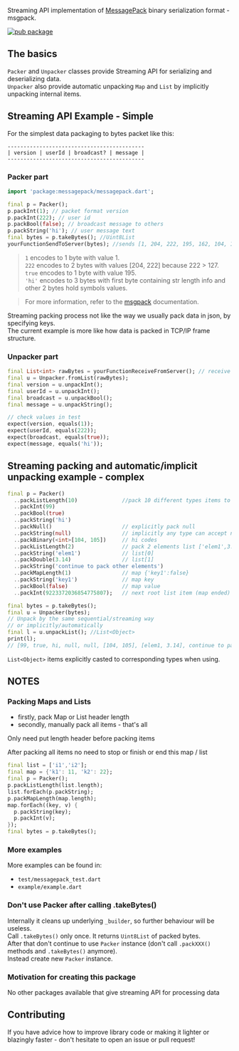 Streaming API implementation of [MessagePack](https://msgpack.org/) binary serialization format - msgpack.

[![pub package](https://img.shields.io/pub/v/messagepack.svg)](https://pub.dartlang.org/packages/messagepack)

## The basics

`Packer` and `Unpacker` classes provide Streaming API for serializing and deserializing data.  
`Unpacker` also provide automatic unpacking `Map` and `List` by implicitly unpacking internal items.

## Streaming API Example - Simple

For the simplest data packaging to bytes packet like this: 
```
-------------------------------------------   
| version | userId | broadcast? | message |
-------------------------------------------
```

### Packer part

```dart
import 'package:messagepack/messagepack.dart';
```

```dart
final p = Packer();
p.packInt(1); // packet format version
p.packInt(222); // user id
p.packBool(false); // broadcast message to others
p.packString('hi'); // user message text
final bytes = p.takeBytes(); //Uint8List
yourFunctionSendToServer(bytes); //sends [1, 204, 222, 195, 162, 104, 105]
```
> `1` encodes to 1 byte with value 1.  
> `222` encodes to 2 bytes with values [204, 222] because 222 > 127.  
> `true` encodes to 1 byte with value 195.  
> `'hi'` encodes to 3 bytes with first byte containing str length info and other 2 bytes hold symbols values.  

> For more information, refer to the [msgpack](https://msgpack.org/) documentation.  

Streaming packing process not like the way we usually pack data in json, by specifying keys.  
The current example is more like how data is packed in TCP/IP frame structure.

### Unpacker part

```dart
final List<int> rawBytes = yourFunctionReceiveFromServer(); // receive List<int> bytes from server
final u = Unpacker.fromList(rawBytes);
final version = u.unpackInt();
final userId = u.unpackInt();
final broadcast = u.unpackBool();
final message = u.unpackString();

// check values in test
expect(version, equals(1));
expect(userId, equals(222));
expect(broadcast, equals(true));
expect(message, equals('hi'));

```

## Streaming packing and automatic/implicit unpacking example - complex

```dart
final p = Packer()
  ..packListLength(10)              //pack 10 different types items to list
  ..packInt(99)
  ..packBool(true)
  ..packString('hi')
  ..packNull()                      // explicitly pack null
  ..packString(null)                // implicitly any type can accept null 
  ..packBinary(<int>[104, 105])     // hi codes
  ..packListLength(2)               // pack 2 elements list ['elem1',3.14]
  ..packString('elem1')             // list[0]
  ..packDouble(3.14)                // list[1]
  ..packString('continue to pack other elements')
  ..packMapLength(1)                // map {'key1':false}
  ..packString('key1')              // map key
  ..packBool(false)                 // map value 
  ..packInt(9223372036854775807);   // next root list item (map ended)

final bytes = p.takeBytes();
final u = Unpacker(bytes);
// Unpack by the same sequential/streaming way 
// or implicitly/automatically
final l = u.unpackList(); //List<Object>
print(l);
// [99, true, hi, null, null, [104, 105], [elem1, 3.14], continue to pack other elements, {key1: false}, 9223372036854775807]
```

`List<Object>` items explicitly casted to corresponding types when using.

## NOTES

### Packing Maps and Lists
* firstly, pack Map or List header length 
* secondly, manually pack all items - that's all 

Only need put length header before packing items 

After packing all items no need to stop or finish or end this map / list

```dart
final list = ['i1','i2'];
final map = {'k1': 11, 'k2': 22};
final p = Packer();
p.packListLength(list.length);
list.forEach(p.packString);
p.packMapLength(map.length);
map.forEach((key, v) {
  p.packString(key);
  p.packInt(v);
});
final bytes = p.takeBytes();
```

### More examples

More examples can be found in:
* `test/messagepack_test.dart`
* `example/example.dart`

### Don't use Packer after calling .takeBytes()

Internally it cleans up underlying `_builder`, so further behaviour will be useless.  
Call `.takeBytes()` only once. It returns `Uint8List` of packed bytes.  
After that don't continue to use `Packer` instance (don't call `.packXXX()` methods and `.takeBytes()` anymore).  
Instead create new `Packer` instance.

### Motivation for creating this package

No other packages available that give streaming API for processing data 

## Contributing

If you have advice how to improve library code or making it lighter or blazingly faster - don't hesitate to open an issue or pull request!
